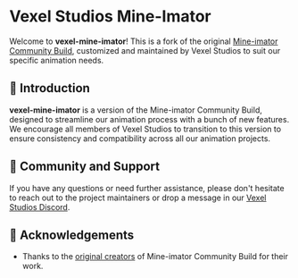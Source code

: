 # Vexel Studios Mine-Imator
Welcome to **vexel-mine-imator**! This is a fork of the original [Mine-imator Community Build](https://github.com/Swooplezzz/Mine-Imator-Community-Build), customized and maintained by Vexel Studios to suit our specific animation needs.

## 🚀 Introduction
**vexel-mine-imator** is a version of the Mine-imator Community Build, designed to streamline our animation process with a bunch of new features. We encourage all members of Vexel Studios to transition to this version to ensure consistency and compatibility across all our animation projects.

## 💬 Community and Support
If you have any questions or need further assistance, please don't hesitate to reach out to the project maintainers or drop a message in our [Vexel Studios Discord](https://discord.vexelstudios.com/).

## 🌟 Acknowledgements
- Thanks to the [original creators](https://github.com/Swooplezzz/Mine-Imator-Community-Build) of Mine-imator Community Build for their work.
